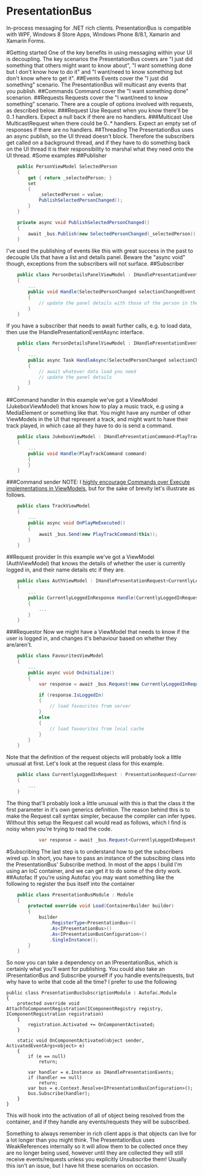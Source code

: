 PresentationBus
====================

In-process messaging for .NET rich clients.  PresentationBus is compatible with WPF, Windows 8 Store Apps, Windows Phone 8/8.1, Xamarin and Xamarin Forms.

#Getting started
One of the key benefits in using messaging within your UI is decoupling.  The key scenarios the PresentationBus covers are "I just did something that others might want to know about", "I want something done but I don't know how to do it" and "I want/need to know something but don't know where to get it".
##Events
Events cover the "I just did something" scenario.  The PresentationBus will multicast any events that you publish.
##Commands
Command cover the "I want something done" scenarion. 
##Requests
Requests cover the "I want/need to know something" scenario.  There are a couple of options involved with requests, as described below.
###Request
Use Request when you know there'll be 0..1 handlers.  Expect a null back if there are no handlers.
###Multicast
Use MulticastRequest when there could be 0..* handlers.  Expect an empty set of responses if there are no handlers.
##Threading
The PresentationBus uses an async publish, so the UI thread doesn't block.  Therefore the subscribers get called on a background thread, and if they have to do something back on the UI thread it is their responsibility to marshal what they need onto the UI thread.
#Some examples
##Publisher
```csharp
	public PersonViewModel SelectedPerson
	{
		get { return _selectedPerson; }
		set 
		{
			_selectedPerson = value;
			PublishSelectedPersonChanged();
		}
	}

	private async void PublishSelectedPersonChanged()
	{
		await _bus.Publish(new SelectedPersonChanged(_selectedPerson));
	}
```
I've used the publishing of events like this with great success in the past to decouple UIs that have a list and details panel.  Beware the "async void" though, exceptions from the subscribers will not surface.
##Subscriber
```csharp
	public class PersonDetailsPanelViewModel : IHandlePresentationEvent<SelectedPersonChanged>
	{
		...
		public void Handle(SelectedPersonChanged selectionChangedEvent)
		{
			// update the panel details with those of the person in the event
		}
	}
```
If you have a subscriber that needs to await further calls, e.g. to load data, then use the IHandlePresentationEventAsync interface.

```csharp
	public class PersonDetailsPanelViewModel : IHandlePresentationEventAsync<SelectedPersonChanged>
	{
		...
		public async Task HandleAsync(SelectedPersonChanged selectionChangedEvent)
		{
			// await whatever data load you need
			// update the panel details
		}
	}
```
##Command handler
In this example we've got a ViewModel (JukeboxViewModel) that knows how to play a music track, e.g using a MediaElement or something like that.  You might have any number of other ViewModels in the UI that represent a track, and might want to have their track played, in which case all they have to do is send a command.
```csharp
	public class JukeboxViewModel : IHandlePresentationCommand<PlayTrackCommand>
	{
		...
		public void Handle(PlayTrackCommand command)
		{
		}
	}
```
###Command sender
NOTE: I [highly encourage Commands over Execute implementations in ViewModels](http://blog.shannonlewis.me/2014/06/xaml-commands/), but for the sake of brevity let's illustrate as follows.
```csharp
	public class TrackViewModel
	{
		...
		public async void OnPlayMeExecuted()
		{
			await _bus.Send(new PlayTrackCommand(this));
		}
	}
```
##Request provider
In this example we've got a ViewModel (AuthViewModel) that knows the details of whether the user is currently logged in, and their name details etc if they are.
```csharp
	public class AuthViewModel : IHandlePresentationRequest<CurrentlyLoggedInRequest, CurrentlyLoggedInResponse>
	{
		...
		public CurrentlyLoggedInResponse Handle(CurrentlyLoggedInRequest request)
		{
			...
		}
	}
```
###Requestor
Now we might have a ViewModel that needs to know if the user is logged in, and changes it's behaviour based on whether they are/aren't.
```csharp
	public class FavouritesViewModel
	{
		...
		public async void OnInitialize()
		{
			var response = await _bus.Request(new CurrentlyLoggedInRequest(this));

			if (response.IsLoggedIn)
			{
				// load favourites from server
			}
			else
			{
				// load favourites from local cache
			}
		}
	}
```
Note that the definition of the request objects will probably look a little unusual at first.  Let's look at the request class for this example.
```csharp
	public class CurrentlyLoggedInRequest : PresentationRequest<CurrentlyLoggedInRequest, CurrentlyLoggedInResponse>
	{
		...
	}
```
The thing that'll probably look a little unusual with this is that the class it the first parameter in it's own generics definition.  The reason behind this is to make the Request call syntax simpler, because the compiler can infer types.  Without this setup the Request call would read as follows, which I find is noisy when you're trying to read the code.
```csharp
			var response = await _bus.Request<CurrentlyLoggedInRequest, CurrentlyLoggedInResponse>(new CurrentlyLoggedInRequest(this));
```

#Subscribing
The last step is to understand how to get the subscribers wired up.  In short, you have to pass an instance of the subscibing class into the PresentationBus' Subscribe method.  In most of the apps I build I'm using an IoC container, and we can get it to do some of the dirty work.
##Autofac
If you're using Autofac you may want something like the following to register the bus itself into the container

```csharp
    public class PresentationBusModule : Module
    {
        protected override void Load(ContainerBuilder builder)
        {
            builder
				.RegisterType<PresentationBus>()
				.As<IPresentationBus>()
				.As<IPresentationBusConfiguration>()
				.SingleInstance();
        }
    }
```

So now you can take a dependency on an IPresentationBus, which is certainly what you'll want for publishing.  You could also take an IPresentationBus and Subscribe yourself if you handle events/requests, but why have to write that code all the time?  I prefer to use the following 

    public class PresentationBusSubscriptionModule : Autofac.Module
    {
        protected override void AttachToComponentRegistration(IComponentRegistry registry, IComponentRegistration registration)
        {
            registration.Activated += OnComponentActivated;
        }

        static void OnComponentActivated(object sender, ActivatedEventArgs<object> e)
        {
            if (e == null)
                return;

            var handler = e.Instance as IHandlePresentationEvents;
            if (handler == null)
                return;
            var bus = e.Context.Resolve<IPresentationBusConfiguration>();
            bus.Subscribe(handler);
        }
    }
This will hook into the activation of all of object being resolved from the container, and if they handle any events/requests they will be subscribed.

Something to always remember in rich client apps is that objects can live for a lot longer than you might think.  The PresentationBus uses WeakReferences internally so it will allow them to be collected once they are no longer being used, however until they are collected they will still receive events/requests unless you explicitly Unsubscribe them!  Usually this isn't an issue, but I have hit these scenarios on occasion.